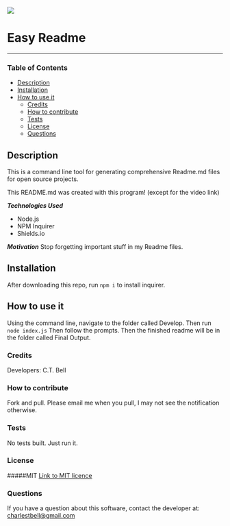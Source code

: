 [<img src="https://img.shields.io/badge/License-MIT-%23cdd755.svg?style=flat-square">](<https://opensource.org/licenses/MIT>)
# Easy Readme <!-- omit in toc -->
--- 
### Table of Contents

- [Description](#description)
- [Installation](#installation)
- [How to use it](#how-to-use-it)
  - [Credits](#credits)
  - [How to contribute](#how-to-contribute)
  - [Tests](#tests)
  - [License](#license)
  - [Questions](#questions)

## Description
This is a command line tool for generating comprehensive Readme.md files for open source projects.

This README.md was created with this program! (except for the video link)

___Technologies Used___
- Node.js
- NPM Inquirer
- Shields.io


___Motivation___
Stop forgetting important stuff in my Readme files.

## Installation
After downloading this repo, run ```npm i``` to install inquirer.

## How to use it
Using the command line, navigate to the folder called Develop. Then run ```node index.js``` Then follow the prompts. Then the finished readme will be in the folder called Final Output.


### Credits
Developers: C.T. Bell
### How to contribute
Fork and pull. Please email me when you pull, I may not see the notification otherwise.

### Tests
No tests built. Just run it.

### License
#####MIT
[Link to MIT licence](https://opensource.org/licenses/MIT)

### Questions
If you have a question about this software, contact the developer at:
charlestbell@gmail.com

